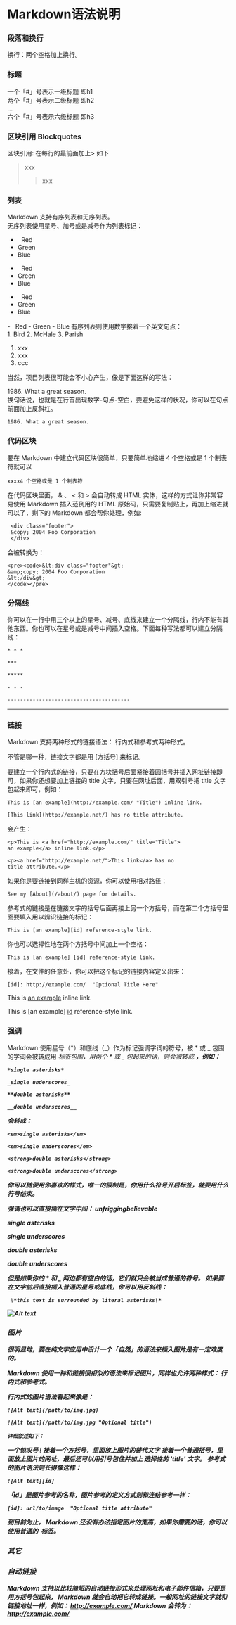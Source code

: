 # Markdown语法说明  

### 段落和换行  
换行：两个空格加上换行。

### 标题
一个「#」号表示一级标题 即h1  
两个「#」号表示二级标题 即h2  
...  
六个「#」号表示六级标题 即h3  

### 区块引用 Blockquotes
区块引用: 在每行的最前面加上> 如下  

> xxx  
> >xxx

### 列表  
Markdown 支持有序列表和无序列表。  
无序列表使用星号、加号或是减号作为列表标记：  
<div>
  
*   Red
*   Green
*   Blue
  
+   Red
+   Green
+   Blue

-   Red
-   Green
-   Blue

</div>
-   Red
-   Green
-   Blue
有序列表则使用数字接着一个英文句点：
<div>
1.  Bird
2.  McHale
3.  Parish
</div>  

1. xxx
2. xxx
3. ccc 

当然，项目列表很可能会不小心产生，像是下面这样的写法：
   <div> 1986. What a great season.
   </div>
   换句话说，也就是在行首出现数字-句点-空白，要避免这样的状况，你可以在句点前面加上反斜杠。  
   
   <code>1986\. What a great season.</code>

### 代码区块
要在 Markdown 中建立代码区块很简单，只要简单地缩进 4 个空格或是 1 个制表符就可以  

    xxxx4 个空格或是 1 个制表符  
    
在代码区块里面， & 、 < 和 > 会自动转成 HTML 实体，这样的方式让你非常容易使用 Markdown 插入范例用的 HTML 原始码，只需要复制贴上，再加上缩进就可以了，剩下的 Markdown 都会帮你处理，例如:  
 
     <div class="footer">
     &copy; 2004 Foo Corporation
     </div>  
    
会被转换为：  

    <pre><code>&lt;div class="footer"&gt;
    &amp;copy; 2004 Foo Corporation
    &lt;/div&gt;
    </code></pre>
     
### 分隔线   
你可以在一行中用三个以上的星号、减号、底线来建立一个分隔线，行内不能有其他东西。你也可以在星号或是减号中间插入空格。下面每种写法都可以建立分隔线：  

    * * *

    ***

    *****

    - - -

    ---------------------------------------



***

### 链接
Markdown 支持两种形式的链接语法： 行内式和参考式两种形式。  

不管是哪一种，链接文字都是用 [方括号] 来标记。  

要建立一个行内式的链接，只要在方块括号后面紧接着圆括号并插入网址链接即可，如果你还想要加上链接的 title 文字，只要在网址后面，用双引号把 title 文字包起来即可，例如：  

    This is [an example](http://example.com/ "Title") inline link.

    [This link](http://example.net/) has no title attribute.  
    
会产生：  

    <p>This is <a href="http://example.com/" title="Title">
    an example</a> inline link.</p>

    <p><a href="http://example.net/">This link</a> has no
    title attribute.</p>
如果你是要链接到同样主机的资源，你可以使用相对路径：

    See my [About](/about/) page for details.

参考式的链接是在链接文字的括号后面再接上另一个方括号，而在第二个方括号里面要填入用以辨识链接的标记：
    
    This is [an example][id] reference-style link.
你也可以选择性地在两个方括号中间加上一个空格：  
    
    This is [an example] [id] reference-style link.
    
接着，在文件的任意处，你可以把这个标记的链接内容定义出来：

    [id]: http://example.com/  "Optional Title Here"  
    
This is [an example](http://example.com/ "Title") inline link.  

This is [an example] [id] reference-style link.  

[id]: http://example.com/  "Optional Title Here"  


### 强调
Markdown 使用星号（*）和底线（_）作为标记强调字词的符号，被 * 或 _ 包围的字词会被转成用 <em> 标签包围，用两个 * 或 _ 包起来的话，则会被转成 <strong>，例如：
    
    *single asterisks*

    _single underscores_

    **double asterisks**

    __double underscores__

会转成：
    
    <em>single asterisks</em>

    <em>single underscores</em>

    <strong>double asterisks</strong>

    <strong>double underscores</strong>
    

你可以随便用你喜欢的样式，唯一的限制是，你用什么符号开启标签，就要用什么符号结束。

强调也可以直接插在文字中间： un*frigging*believable

  *single asterisks*

  _single underscores_

 **double asterisks**

 __double underscores__
 
 但是如果你的 * 和 _ 两边都有空白的话，它们就只会被当成普通的符号。
 如果要在文字前后直接插入普通的星号或底线，你可以用反斜线：
 
     \*this text is surrounded by literal asterisks\*
     
![Alt text](/path/to/img.jpg "Optional title")

### 图片

很明显地，要在纯文字应用中设计一个「自然」的语法来插入图片是有一定难度的。

Markdown 使用一种和链接很相似的语法来标记图片，同样也允许两种样式： 行内式和参考式。

行内式的图片语法看起来像是：
    
    ![Alt text](/path/to/img.jpg)

    ![Alt text](/path/to/img.jpg "Optional title")
    
    详细叙述如下：

一个惊叹号 !
接着一个方括号，里面放上图片的替代文字
接着一个普通括号，里面放上图片的网址，最后还可以用引号包住并加上 选择性的 'title' 文字。
参考式的图片语法则长得像这样：
    
    ![Alt text][id]
    
「id」是图片参考的名称，图片参考的定义方式则和连结参考一样：

    [id]: url/to/image  "Optional title attribute"

到目前为止， Markdown 还没有办法指定图片的宽高，如果你需要的话，你可以使用普通的 <img> 标签。

### 其它
### 自动链接
Markdown 支持以比较简短的自动链接形式来处理网址和电子邮件信箱，只要是用方括号包起来， Markdown 就会自动把它转成链接。一般网址的链接文字就和链接地址一样，例如：
<http://example.com/>
Markdown 会转为：
<a href="http://example.com/">http://example.com/</a>
